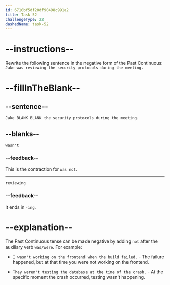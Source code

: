 ```yaml
---
id: 6710bf5df20df90498c991a2
title: Task 52
challengeType: 22
dashedName: task-52
---
```


# --instructions--

Rewrite the following sentence in the negative form of the Past Continuous: `Jake was reviewing the security protocols during the meeting.`

# --fillInTheBlank--

## --sentence--

`Jake BLANK BLANK the security protocols during the meeting.`

## --blanks--

`wasn't`

### --feedback--

This is the contraction for `was not`.

---

`reviewing`

### --feedback--

It ends in `-ing`.

# --explanation--

The Past Continuous tense can be made negative by adding `not` after the auxiliary verb `was/were`. For example:

- `I wasn't working on the frontend when the build failed.` - The failure happened, but at that time you were not working on the frontend.

- `They weren't testing the database at the time of the crash.` - At the specific moment the crash occurred, testing wasn't happening.
